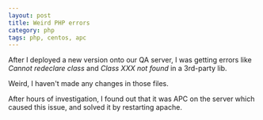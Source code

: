 ```yaml
---
layout: post
title: Weird PHP errors
category: php
tags: php, centos, apc
---
```


After I deployed a new version onto our QA server, I was getting errors like _Cannot redeclare class_ and _Class XXX not found_ in a 3rd-party lib.

Weird, I haven't made any changes in those files.

After hours of investigation, I found out that it was APC on the server which caused this issue, and solved it by restarting apache.
